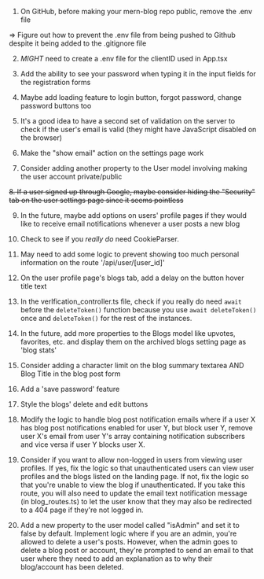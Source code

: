 1. On GitHub, before making your mern-blog repo public, remove the .env file

=> Figure out how to prevent the .env file from being pushed to Github despite it being added to the .gitignore file

2. _MIGHT_ need to create a .env file for the clientID used in App.tsx

3. Add the ability to see your password when typing it in the input fields for the registration forms

4. Maybe add loading feature to login button, forgot password, change password buttons too

5. It's a good idea to have a second set of validation on the server to check if the user's email is valid (they might have JavaScript disabled on the browser)

6. Make the "show email" action on the settings page work

7. Consider adding another property to the User model involving making the user account private/public

~~8. If a user signed up through Google, maybe consider hiding the "Security" tab on the user settings page since it seems pointless~~

9. In the future, maybe add options on users' profile pages if they would like to receive email notifications whenever a user posts a new blog

10. Check to see if you _really do_ need CookieParser.

11. May need to add some logic to prevent showing too much personal information on the route '/api/user/[user_id]'

12. On the user profile page's blogs tab, add a delay on the button hover title text

13. In the verIfication_controller.ts file, check if you really do need `await` before the `deleteToken()` function because you use `await deleteToken()` once and `deleteToken()` for the rest of the instances.

14. In the future, add more properties to the Blogs model like upvotes, favorites, etc. and display them on the archived blogs setting page as 'blog stats'

15. Consider adding a character limit on the blog summary textarea AND Blog Title in the blog post form

16. Add a 'save password' feature

17. Style the blogs' delete and edit buttons

18. Modify the logic to handle blog post notification emails where if a user X has blog post notifications enabled for user Y, but block user Y, remove user X's email from user Y's array containing notification subscribers and vice versa if user Y blocks user X.

19. Consider if you want to allow non-logged in users from viewing user profiles. If yes, fix the logic so that unauthenticated users can view user profiles and the blogs listed on the landing page. If not, fix the logic so that you're unable to view the blog if unauthenticated. If you take this route, you will also need to update the email text notification message (in blog_routes.ts) to let the user know that they may also be redirected to a 404 page if they're not logged in.

20. Add a new property to the user model called "isAdmin" and set it to false by default. Implement logic where if you are an admin, you're allowed to delete a user's posts. However, when the admin goes to delete a blog post or account, they're prompted to send an email to that user where they need to add an explanation as to why their blog/account has been deleted.
